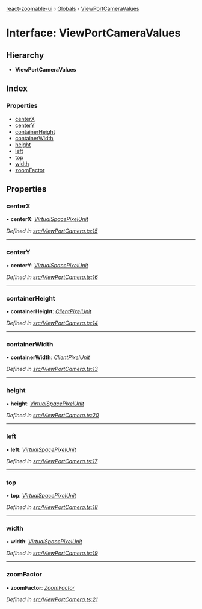 [react-zoomable-ui](../README.md) › [Globals](../globals.md) › [ViewPortCameraValues](viewportcameravalues.md)

# Interface: ViewPortCameraValues

## Hierarchy

- **ViewPortCameraValues**

## Index

### Properties

- [centerX](viewportcameravalues.md#centerx)
- [centerY](viewportcameravalues.md#centery)
- [containerHeight](viewportcameravalues.md#containerheight)
- [containerWidth](viewportcameravalues.md#containerwidth)
- [height](viewportcameravalues.md#height)
- [left](viewportcameravalues.md#left)
- [top](viewportcameravalues.md#top)
- [width](viewportcameravalues.md#width)
- [zoomFactor](viewportcameravalues.md#zoomfactor)

## Properties

### centerX

• **centerX**: _[VirtualSpacePixelUnit](../globals.md#virtualspacepixelunit)_

_Defined in [src/ViewPortCamera.ts:15](https://github.com/aarondail/react-zoomable-ui/blob/d840303/src/ViewPortCamera.ts#L15)_

---

### centerY

• **centerY**: _[VirtualSpacePixelUnit](../globals.md#virtualspacepixelunit)_

_Defined in [src/ViewPortCamera.ts:16](https://github.com/aarondail/react-zoomable-ui/blob/d840303/src/ViewPortCamera.ts#L16)_

---

### containerHeight

• **containerHeight**: _[ClientPixelUnit](../globals.md#clientpixelunit)_

_Defined in [src/ViewPortCamera.ts:14](https://github.com/aarondail/react-zoomable-ui/blob/d840303/src/ViewPortCamera.ts#L14)_

---

### containerWidth

• **containerWidth**: _[ClientPixelUnit](../globals.md#clientpixelunit)_

_Defined in [src/ViewPortCamera.ts:13](https://github.com/aarondail/react-zoomable-ui/blob/d840303/src/ViewPortCamera.ts#L13)_

---

### height

• **height**: _[VirtualSpacePixelUnit](../globals.md#virtualspacepixelunit)_

_Defined in [src/ViewPortCamera.ts:20](https://github.com/aarondail/react-zoomable-ui/blob/d840303/src/ViewPortCamera.ts#L20)_

---

### left

• **left**: _[VirtualSpacePixelUnit](../globals.md#virtualspacepixelunit)_

_Defined in [src/ViewPortCamera.ts:17](https://github.com/aarondail/react-zoomable-ui/blob/d840303/src/ViewPortCamera.ts#L17)_

---

### top

• **top**: _[VirtualSpacePixelUnit](../globals.md#virtualspacepixelunit)_

_Defined in [src/ViewPortCamera.ts:18](https://github.com/aarondail/react-zoomable-ui/blob/d840303/src/ViewPortCamera.ts#L18)_

---

### width

• **width**: _[VirtualSpacePixelUnit](../globals.md#virtualspacepixelunit)_

_Defined in [src/ViewPortCamera.ts:19](https://github.com/aarondail/react-zoomable-ui/blob/d840303/src/ViewPortCamera.ts#L19)_

---

### zoomFactor

• **zoomFactor**: _[ZoomFactor](../globals.md#zoomfactor)_

_Defined in [src/ViewPortCamera.ts:21](https://github.com/aarondail/react-zoomable-ui/blob/d840303/src/ViewPortCamera.ts#L21)_
